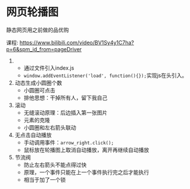 # 网页轮播图

静态网页用之前做的品优购

课程: https://www.bilibili.com/video/BV1Sy4y1C7ha?p=6&spm_id_from=pageDriver

1. 
    - 通过文件引入index.js
    - `window.addEventListener('load', function(){});`实现js在头引入。
2. 动态生成小圆圈个数
    - 小圆圈可点击
    - 排他思想：干掉所有人，留下我自己    
3. 滚动
    - 无缝滚动原理：后边插入第一张图片
    - 元素的克隆
    - 小圆圈和左右箭头联动
4. 无点击自动播放
    - 手动调用事件：`arrow_right.click();`
    - 鼠标放在轮播图上取消自动播放，离开再继续自动播放
4. 节流阀
    - 防止左右箭头不能点得过快
    - 原理，一个事件只能在上一个事件执行完之后才能执行
    - 相当于加了一个锁